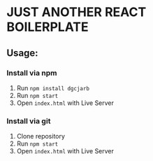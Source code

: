 # JUST ANOTHER REACT BOILERPLATE

## Usage:

### Install via npm
1. Run `npm install dgcjarb`
2. Run `npm start`
3. Open `index.html` with Live Server

### Install via git
1. Clone repository
2. Run `npm start`
3. Open `index.html` with Live Server